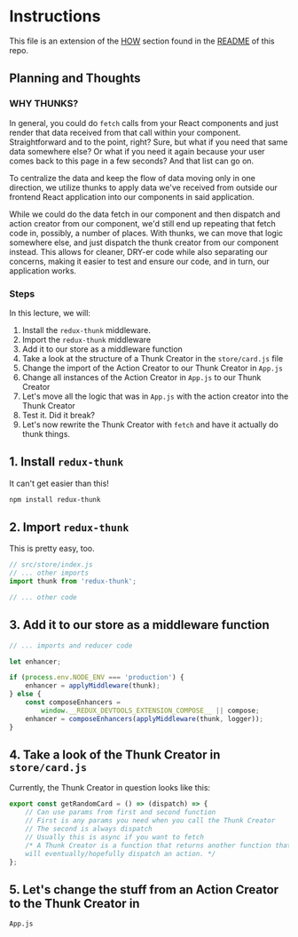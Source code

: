 # Instructions

This file is an extension of the [HOW](https://github.com/Lazytangent/thunks#how)
section found in the [README](https://github.com/Lazytangent/thunks#readme) of
this repo.

## Planning and Thoughts

### WHY THUNKS? 

In general, you could do `fetch` calls from your React components and just
render that data received from that call within your component. Straightforward
and to the point, right? Sure, but what if you need that same data somewhere
else? Or what if you need it again because your user comes back to this page in
a few seconds? And that list can go on.

To centralize the data and keep the flow of data moving only in one direction,
we utilize thunks to apply data we've received from outside our frontend React
application into our components in said application.

While we could do the data fetch in our component and then dispatch and action
creator from our component, we'd still end up repeating that fetch code in,
possibly, a number of places. With thunks, we can move that logic somewhere
else, and just dispatch the thunk creator from our component instead. This
allows for cleaner, DRY-er code while also separating our concerns, making it
easier to test and ensure our code, and in turn, our application works.

### Steps

In this lecture, we will:

1. Install the `redux-thunk` middleware.
2. Import the `redux-thunk` middleware
3. Add it to our store as a middleware function
4. Take a look at the structure of a Thunk Creator in the `store/card.js` file
5. Change the import of the Action Creator to our Thunk Creator in `App.js`
6. Change all instances of the Action Creator in `App.js` to our Thunk Creator
7. Let's move all the logic that was in `App.js` with the action creator into
   the Thunk Creator
8. Test it. Did it break?
9. Let's now rewrite the Thunk Creator with `fetch` and have it actually do
   thunk things.

## 1. Install `redux-thunk`

It can't get easier than this!

```sh
npm install redux-thunk
```

## 2. Import `redux-thunk`

This is pretty easy, too.

```js
// src/store/index.js
// ... other imports
import thunk from 'redux-thunk';

// ... other code
```

## 3. Add it to our store as a middleware function

```js
// ... imports and reducer code

let enhancer;

if (process.env.NODE_ENV === 'production') {
    enhancer = applyMiddleware(thunk);
} else {
    const composeEnhancers =
        window.__REDUX_DEVTOOLS_EXTENSION_COMPOSE__ || compose;
    enhancer = composeEnhancers(applyMiddleware(thunk, logger));
}
```

## 4. Take a look of the Thunk Creator in `store/card.js`

Currently, the Thunk Creator in question looks like this:
```js
export const getRandomCard = () => (dispatch) => {
    // Can use params from first and second function
    // First is any params you need when you call the Thunk Creator
    // The second is always dispatch
    // Usually this is async if you want to fetch
    /* A Thunk Creator is a function that returns another function that 
    will eventually/hopefully dispatch an action. */
};
```

## 5. Let's change the stuff from an Action Creator to the Thunk Creator in
`App.js`
